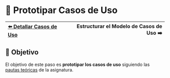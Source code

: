 # 📝 Prototipar Casos de Uso

| [⬅️ Detallar Casos de Uso](DetallarCasosDeUso.md) | Estructurar el Modelo de Casos de Uso ➡️ |
|:--|--:|

## 🎯 **Objetivo**
El objetivo de este paso es **prototipar los casos de uso** siguiendo las [pautas teóricas](https://github.com/mmasias/IdSw1/blob/main/temario/contenidos/CdU.ICdU.md) de la asignatura.